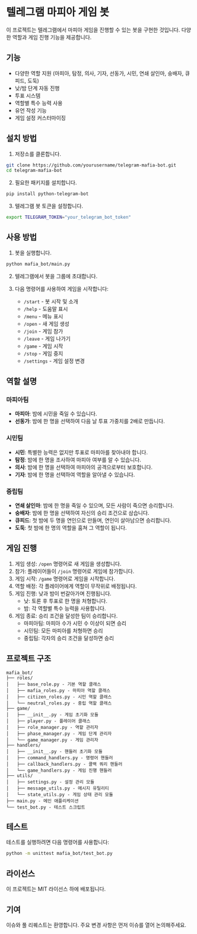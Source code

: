 # 텔레그램 마피아 게임 봇

이 프로젝트는 텔레그램에서 마피아 게임을 진행할 수 있는 봇을 구현한 것입니다. 다양한 역할과 게임 진행 기능을 제공합니다.

## 기능

- 다양한 역할 지원 (마피아, 탐정, 의사, 기자, 선동가, 시민, 연쇄 살인마, 숭배자, 큐피드, 도둑)
- 낮/밤 단계 자동 진행
- 투표 시스템
- 역할별 특수 능력 사용
- 유언 작성 기능
- 게임 설정 커스터마이징

## 설치 방법

1. 저장소를 클론합니다.
```bash
git clone https://github.com/yourusername/telegram-mafia-bot.git
cd telegram-mafia-bot
```

2. 필요한 패키지를 설치합니다.
```bash
pip install python-telegram-bot
```

3. 텔레그램 봇 토큰을 설정합니다.
```bash
export TELEGRAM_TOKEN="your_telegram_bot_token"
```

## 사용 방법

1. 봇을 실행합니다.
```bash
python mafia_bot/main.py
```

2. 텔레그램에서 봇을 그룹에 초대합니다.

3. 다음 명령어를 사용하여 게임을 시작합니다:
   - `/start` - 봇 시작 및 소개
   - `/help` - 도움말 표시
   - `/menu` - 메뉴 표시
   - `/open` - 새 게임 생성
   - `/join` - 게임 참가
   - `/leave` - 게임 나가기
   - `/game` - 게임 시작
   - `/stop` - 게임 중지
   - `/settings` - 게임 설정 변경

## 역할 설명

### 마피아팀
- **마피아**: 밤에 시민을 죽일 수 있습니다.
- **선동가**: 밤에 한 명을 선택하여 다음 날 투표 가중치를 2배로 만듭니다.

### 시민팀
- **시민**: 특별한 능력은 없지만 투표로 마피아를 찾아내야 합니다.
- **탐정**: 밤에 한 명을 조사하여 마피아 여부를 알 수 있습니다.
- **의사**: 밤에 한 명을 선택하여 마피아의 공격으로부터 보호합니다.
- **기자**: 밤에 한 명을 선택하여 역할을 알아낼 수 있습니다.

### 중립팀
- **연쇄 살인마**: 밤에 한 명을 죽일 수 있으며, 모든 사람이 죽으면 승리합니다.
- **숭배자**: 밤에 한 명을 선택하여 자신의 승리 조건으로 삼습니다.
- **큐피드**: 첫 밤에 두 명을 연인으로 만들며, 연인이 살아남으면 승리합니다.
- **도둑**: 첫 밤에 한 명의 역할을 훔쳐 그 역할이 됩니다.

## 게임 진행

1. 게임 생성: `/open` 명령어로 새 게임을 생성합니다.
2. 참가: 플레이어들이 `/join` 명령어로 게임에 참가합니다.
3. 게임 시작: `/game` 명령어로 게임을 시작합니다.
4. 역할 배정: 각 플레이어에게 역할이 무작위로 배정됩니다.
5. 게임 진행: 낮과 밤이 번갈아가며 진행됩니다.
   - 낮: 토론 후 투표로 한 명을 처형합니다.
   - 밤: 각 역할별 특수 능력을 사용합니다.
6. 게임 종료: 승리 조건을 달성한 팀이 승리합니다.
   - 마피아팀: 마피아 수가 시민 수 이상이 되면 승리
   - 시민팀: 모든 마피아를 처형하면 승리
   - 중립팀: 각자의 승리 조건을 달성하면 승리

## 프로젝트 구조

```
mafia_bot/
├── roles/
│   ├── base_role.py - 기본 역할 클래스
│   ├── mafia_roles.py - 마피아 역할 클래스
│   ├── citizen_roles.py - 시민 역할 클래스
│   └── neutral_roles.py - 중립 역할 클래스
├── game/
│   ├── __init__.py - 게임 초기화 모듈
│   ├── player.py - 플레이어 클래스
│   ├── role_manager.py - 역할 관리자
│   ├── phase_manager.py - 게임 단계 관리자
│   └── game_manager.py - 게임 관리자
├── handlers/
│   ├── __init__.py - 핸들러 초기화 모듈
│   ├── command_handlers.py - 명령어 핸들러
│   ├── callback_handlers.py - 콜백 쿼리 핸들러
│   └── game_handlers.py - 게임 진행 핸들러
├── utils/
│   ├── settings.py - 설정 관리 모듈
│   ├── message_utils.py - 메시지 유틸리티
│   └── state_utils.py - 게임 상태 관리 모듈
├── main.py - 메인 애플리케이션
└── test_bot.py - 테스트 스크립트
```

## 테스트

테스트를 실행하려면 다음 명령어를 사용합니다:

```bash
python -m unittest mafia_bot/test_bot.py
```

## 라이선스

이 프로젝트는 MIT 라이선스 하에 배포됩니다.

## 기여

이슈와 풀 리퀘스트는 환영합니다. 주요 변경 사항은 먼저 이슈를 열어 논의해주세요.
